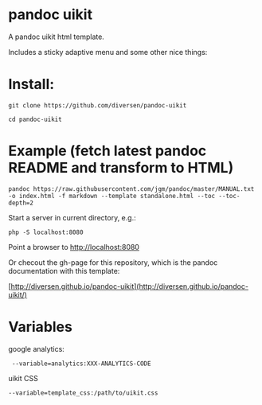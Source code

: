 # pandoc uikit

A pandoc uikit html template. 

Includes a sticky adaptive menu and some other nice things:

# Install: 

    git clone https://github.com/diversen/pandoc-uikit

    cd pandoc-uikit

# Example (fetch latest pandoc README and transform to HTML)

    pandoc https://raw.githubusercontent.com/jgm/pandoc/master/MANUAL.txt -o index.html -f markdown --template standalone.html --toc --toc-depth=2

Start a server in current directory, e.g.: 

    php -S localhost:8080

Point a browser to [http://localhost:8080](http://localhost:8080)

Or checout the gh-page for this repository, which is the pandoc documentation with this template: 

[http://diversen.github.io/pandoc-uikit](http://diversen.github.io/pandoc-uikit/)

# Variables

google analytics: 

     --variable=analytics:XXX-ANALYTICS-CODE 

uikit CSS

    --variable=template_css:/path/to/uikit.css
